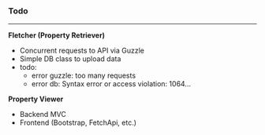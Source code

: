 ### Todo

---

__Fletcher (Property Retriever)__
* Concurrent requests to API via Guzzle
* Simple DB class to upload data
* todo:
  * error guzzle: too many requests
  * error db: Syntax error or access violation: 1064...

__Property Viewer__
* Backend MVC
* Frontend (Bootstrap, FetchApi, etc.)